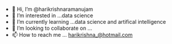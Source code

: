 - 👋 Hi, I’m @harikrishnaramanujam
- 👀 I’m interested in ...data science
- 🌱 I’m currently learning ...data science and artifical intelligence
- 💞️ I’m looking to collaborate on ... 
- 📫 How to reach me ... harikrishna_@hotmail.com

<!---
harikrishnaramanujam/harikrishnaramanujam is a ✨ special ✨ repository because its `README.md` (this file) appears on your GitHub profile.
You can click the Preview link to take a look at your changes.
--->
